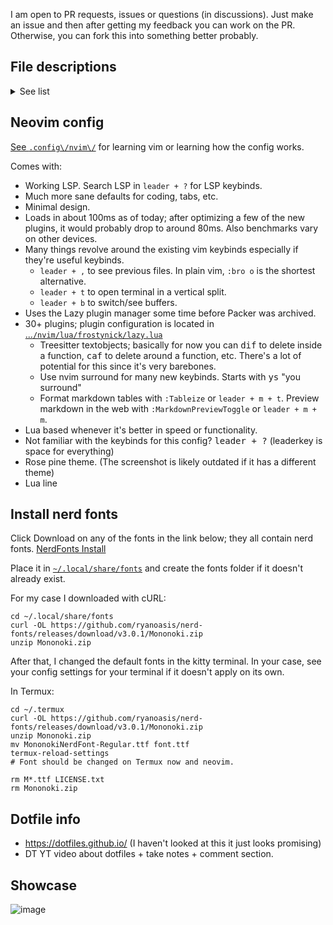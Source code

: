 I am open to PR requests, issues or questions (in discussions). Just make an
issue and then after getting my feedback you can work on the PR. Otherwise, you
can fork this into something better probably.

## File descriptions

<details>
  <summary>See list</summary>

  ##### Legend
  `x`      = definitely works
  `!`      = supported with issues <br>
  `ip`     = planning support <br>
  ` `      = not supported <br>
  `%%%`    = not git pushed <br>
  `?`      = no clue <br>

  ##### Info
  | Config file                                        | Description                                           | Ubuntu | Termux | Windows 10 |
  | ---                                                | ---                                                   | -      | -      | -          |
  | [~/.config/nvim](.config/nvim/)                    | Config for Neovim; powerful text editor / PDE         | x      | !      | ?          |
  | [~/.config/ranger](.config/ranger)                 | File manager in terminal; planning to remove later    | x      | x      |
  | [~/.config/Vencord](.config/Vencord)               | Vencord is a Discord client                           | ?      | ?      |
  | [~/.config/Kvantum](.config/Kvantum)               | Force dark mode on some apps                          | x      | ?      |
  | [~/.config/i3](.config/i3)                         | Window Manager for X11 compositor on Linux            | x      | ?      |
  | [~/.config/kitty](.config/kitty)                   | Terminal emulator                                     | x      |
  | [~/.config/mimeapps.list](.config/mimeapps.list)   | Fix for i3 default links on Ubuntu                    | x      |
  | [~/.config/picom.conf](.config/picom.conf)         | Compositor for X11; allows for transparent windows    | x      | ?      |
  | [~/.config/screenkey.json](.config/screenkey.json) | See keys typed on screen                              | x      | ?      |
  | [~/.termux/font.tff%%%](.termux/font.tff)          | Set default font in Termux                            |        | x      |
  | [~/.local/share/fonts](.local/share/fonts)         | Set default font in Ubuntu                            | x      |
  | [~/.fzf](.fzf)                                     | file fuzzy finder                                     | x      | ?      | ?          |
  | [~/.newsboat](.newsboat)                           | Terminal RSS reader with vim keybinds in config       | x      | ?      | ?          |
  | [~/.bashrc](.bashrc)                               | bash shell config                                     | x      | ?      |
  | [~/.bash_aliases](.bash_aliases)                   | aliases for shell                                     | x      | ?      |
  | [~/.profile](.profile)                             | another startup file found by default in Ubuntu 20.04 | x      | ?      |
  
</details>


## Neovim config

[See `.config\/nvim\/`](.config/nvim/) for learning vim or learning how the
config works.

Comes with:
- Working LSP. Search LSP in `leader + ?` for LSP keybinds.
- Much more sane defaults for coding, tabs, etc.
- Minimal design.
- Loads in about 100ms as of today; after optimizing a few of the new plugins,
  it would probably drop to around 80ms. Also benchmarks vary on other devices.
- Many things revolve around the existing vim keybinds especially if they're
  useful keybinds.
    - `leader + ,` to see previous files. In plain vim, `:bro o` is the
      shortest alternative.
    - `leader + t` to open terminal in a vertical split.
    - `leader + b` to switch/see buffers.
- Uses the Lazy plugin manager some time before Packer was archived.
- 30+ plugins; plugin configuration is located in
  [...`/nvim/lua/frostynick/lazy.lua`](~/.config/nvim/lua/frostynick/lazy.lua)
  <!-- if you're in vim remember gf - go to file for above -->
    - Treesitter textobjects; basically for now you can <kbd>dif</kbd> to
      delete inside a function, <kbd>caf</kbd> to delete around a function,
      etc. There's a lot of potential for this since it's very barebones.
    - Use nvim surround for many new keybinds. Starts with <kbd>ys</kbd> "you
      surround"
    - Format markdown tables with `:Tableize` or `leader + m + t`. Preview
      markdown in the web with `:MarkdownPreviewToggle` or `leader + m + m`.
- Lua based whenever it's better in speed or functionality.
- Not familiar with the keybinds for this config? <kbd>leader + ?</kbd>
  (leaderkey is space for everything)
- Rose pine theme. (The screenshot is likely outdated if it has a different
  theme)
- Lua line 

## Install nerd fonts

Click Download on any of the fonts in the link below; they all contain nerd fonts.
[NerdFonts Install](https://nerdfonts.com/font-downloads)

Place it in [`~/.local/share/fonts`](.local/share/fonts) and create the fonts
folder if it doesn't already exist.

For my case I downloaded with cURL:
```
cd ~/.local/share/fonts
curl -OL https://github.com/ryanoasis/nerd-fonts/releases/download/v3.0.1/Mononoki.zip
unzip Mononoki.zip
```
After that, I changed the default fonts in the kitty terminal. In your case,
see your config settings for your terminal if it doesn't apply on its own.

In Termux:
```
cd ~/.termux
curl -OL https://github.com/ryanoasis/nerd-fonts/releases/download/v3.0.1/Mononoki.zip
unzip Mononoki.zip
mv MononokiNerdFont-Regular.ttf font.ttf
termux-reload-settings
# Font should be changed on Termux now and neovim.

rm M*.ttf LICENSE.txt
rm Mononoki.zip
```

## Dotfile info

- https://dotfiles.github.io/ (I haven't looked at this it just looks promising)
- DT YT video about dotfiles + take notes + comment section.

## Showcase

![image](https://github.com/FrostyNick/dotfiles/assets/57016218/dc492a6c-f389-45b4-b874-b4850f5ea08a)
